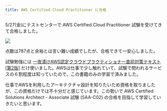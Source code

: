 ```yaml
---
title: AWS Certified Cloud Practitioner に合格
---
```

5/27(金)にテストセンターで AWS Certified Cloud Practitioner 試験を受けてきて合格しました。

![](https://lh6.googleusercontent.com/9Zd5g3vN9ZRsIqz9r4CDNKnA2XcNDxUqo1CjdHL2l0vWzIiLt9PHuY4-zE5_2EOdbtDdNZ3fV6VaVDC9Uipwv3xdqJLqoBlqFcGvo_VVxSIl6FgxkKriT3Nt9Mf6AOQeKR8OIwJWrU-O4Dlc9g)

点数は787点と余裕とは言い難い成績でしたが、合格できて一安心しました。

試験勉強には [一夜漬けAWS認定クラウドプラクティショナー直前対策テキスト\[第2版\]](https://www.amazon.co.jp/dp/4798067156) だけ使いました。AWSは仕事で少し触れていて、試験で問われるサービスの６割程度は知っていたので、この書籍のみの学習で済みました。

仕事でAWSを利用したアーキテクチャ設計を知りたいため資格を取りましたが、この資格だけでは不十分だと感じています。この勢いで AWS Certified Solutions Architect - Associate 試験 (SAA-C02) の合格を目指して学習していきたいと思います。

